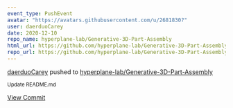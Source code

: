 ```yaml
---
event_type: PushEvent
avatar: "https://avatars.githubusercontent.com/u/2681830?"
user: daerduoCarey
date: 2020-12-10
repo_name: hyperplane-lab/Generative-3D-Part-Assembly
html_url: https://github.com/hyperplane-lab/Generative-3D-Part-Assembly/commit/a8392ab9ef93a1c438908ecc216a54df72ca3ef1
repo_url: https://github.com/hyperplane-lab/Generative-3D-Part-Assembly
---
```


<a href='https://github.com/daerduoCarey' target='_blank'>daerduoCarey</a> pushed to <a href='https://github.com/hyperplane-lab/Generative-3D-Part-Assembly' target='_blank'>hyperplane-lab/Generative-3D-Part-Assembly</a>

<small>Update README.md</small>

<a href='https://github.com/hyperplane-lab/Generative-3D-Part-Assembly/commit/a8392ab9ef93a1c438908ecc216a54df72ca3ef1' target='_blank'>View Commit</a>